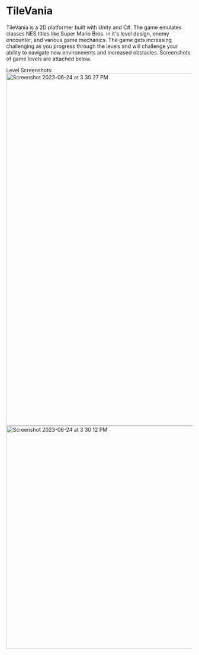 # TileVania
TileVania is a 2D platformer built with Unity and C#. The game emulates classes NES titles like Super Mario Bros. in it's level design, enemy encounter, and various game mechanics. The game gets increasing challenging as you progress through the levels and will challenge your ability to navigate new environments and increased obstacles. Screenshots of game levels are attached below.

Level Screenshots:
<img width="952" alt="Screenshot 2023-06-24 at 3 30 27 PM" src="https://github.com/Bill-Merickel/TileVania/assets/20192754/ab78ddc2-316d-4ac0-96ba-6fba274fad36">
<img width="603" alt="Screenshot 2023-06-24 at 3 30 12 PM" src="https://github.com/Bill-Merickel/TileVania/assets/20192754/6ee16a85-7877-4623-bdd2-c3611365fc11">
